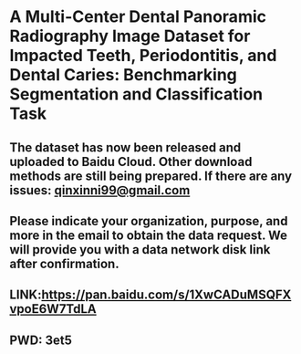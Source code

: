 # A Multi-Center Dental Panoramic Radiography Image Dataset for Impacted Teeth, Periodontitis, and Dental Caries: Benchmarking Segmentation and Classification Task

## The dataset has now been released and uploaded to Baidu Cloud. Other download methods are still being prepared. If there are any issues: qinxinni99@gmail.com

## Please indicate your organization, purpose, and more in the email to obtain the data request. We will provide you with a data network disk link after confirmation.

## LINK:https://pan.baidu.com/s/1XwCADuMSQFXvpoE6W7TdLA 
## PWD: 3et5 


